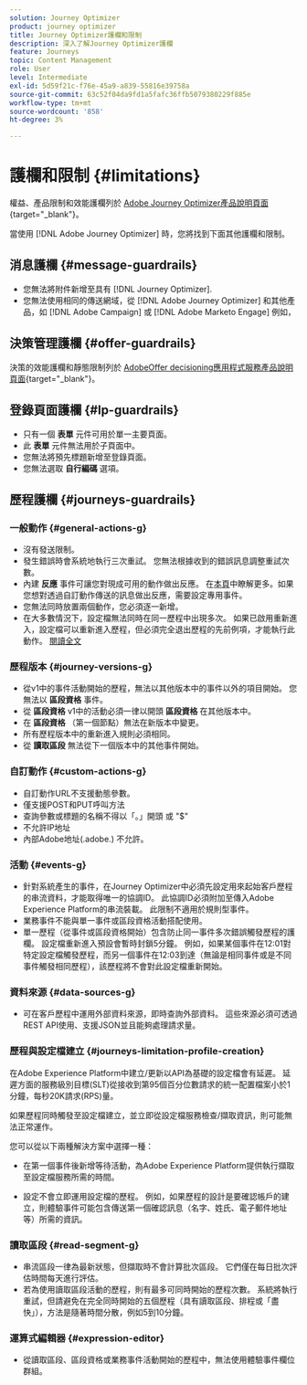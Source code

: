 ```yaml
---
solution: Journey Optimizer
product: journey optimizer
title: Journey Optimizer護欄和限制
description: 深入了解Journey Optimizer護欄
feature: Journeys
topic: Content Management
role: User
level: Intermediate
exl-id: 5d59f21c-f76e-45a9-a839-55816e39758a
source-git-commit: 63c52f04da9fd1a5fafc36ffb5079380229f885e
workflow-type: tm+mt
source-wordcount: '858'
ht-degree: 3%

---
```


# 護欄和限制 {#limitations}

權益、產品限制和效能護欄列於 [Adobe Journey Optimizer產品說明頁面](https://helpx.adobe.com/tw/legal/product-descriptions/adobe-journey-optimizer.html){target=&quot;_blank&quot;}。

當使用 [!DNL Adobe Journey Optimizer] 時，您將找到下面其他護欄和限制。

## 消息護欄 {#message-guardrails}

* 您無法將附件新增至具有 [!DNL Journey Optimizer].
* 您無法使用相同的傳送網域，從 [!DNL Adobe Journey Optimizer] 和其他產品，如 [!DNL Adobe Campaign] 或 [!DNL Adobe Marketo Engage] 例如，


## 決策管理護欄 {#offer-guardrails}

決策的效能護欄和靜態限制列於 [AdobeOffer decisioning應用程式服務產品說明頁面](https://helpx.adobe.com/legal/product-descriptions/offer-decisioning-app-service.html){target=&quot;_blank&quot;}。


## 登錄頁面護欄 {#lp-guardrails}

* 只有一個 **表單** 元件可用於單一主要頁面。
* 此 **表單** 元件無法用於子頁面中。
* 您無法將預先標題新增至登錄頁面。
* 您無法選取 **自行編碼** 選項。

## 歷程護欄 {#journeys-guardrails}

### 一般動作 {#general-actions-g}

* 沒有發送限制。
* 發生錯誤時會系統地執行三次重試。 您無法根據收到的錯誤訊息調整重試次數。
* 內建 **反應** 事件可讓您對現成可用的動作做出反應。 在[本頁](../building-journeys/reaction-events.md)中瞭解更多。如果您想對透過自訂動作傳送的訊息做出反應，需要設定專用事件。
* 您無法同時放置兩個動作，您必須逐一新增。
* 在大多數情況下，設定檔無法同時在同一歷程中出現多次。 如果已啟用重新進入，設定檔可以重新進入歷程，但必須完全退出歷程的先前例項，才能執行此動作。 [閱讀全文](../building-journeys/journey-end.md)

### 歷程版本 {#journey-versions-g}

* 從v1中的事件活動開始的歷程，無法以其他版本中的事件以外的項目開始。 您無法以 **區段資格** 事件。
* 從 **區段資格** v1中的活動必須一律以開頭 **區段資格** 在其他版本中。
* 在 **區段資格** （第一個節點）無法在新版本中變更。
* 所有歷程版本中的重新進入規則必須相同。
* 從 **讀取區段** 無法從下一個版本中的其他事件開始。

### 自訂動作 {#custom-actions-g}

* 自訂動作URL不支援動態參數。
* 僅支援POST和PUT呼叫方法
* 查詢參數或標題的名稱不得以「。」開頭 或 &quot;$&quot;
* 不允許IP地址
* 內部Adobe地址(.adobe.) 不允許。

### 活動 {#events-g}

* 針對系統產生的事件，在Journey Optimizer中必須先設定用來起始客戶歷程的串流資料，才能取得唯一的協調ID。 此協調ID必須附加至傳入Adobe Experience Platform的串流裝載。 此限制不適用於規則型事件。
* 業務事件不能與單一事件或區段資格活動搭配使用。
* 單一歷程（從事件或區段資格開始）包含防止同一事件多次錯誤觸發歷程的護欄。 設定檔重新進入預設會暫時封鎖5分鐘。 例如，如果某個事件在12:01對特定設定檔觸發歷程，而另一個事件在12:03到達（無論是相同事件或是不同事件觸發相同歷程），該歷程將不會對此設定檔重新開始。

### 資料來源 {#data-sources-g}

* 可在客戶歷程中運用外部資料來源，即時查詢外部資料。 這些來源必須可透過REST API使用、支援JSON並且能夠處理請求量。

### 歷程與設定檔建立 {#journeys-limitation-profile-creation}

在Adobe Experience Platform中建立/更新以API為基礎的設定檔會有延遲。 延遲方面的服務級別目標(SLT)從接收到第95個百分位數請求的統一配置檔案小於1分鐘，每秒20K請求(RPS)量。

如果歷程同時觸發至設定檔建立，並立即從設定檔服務檢查/擷取資訊，則可能無法正常運作。

您可以從以下兩種解決方案中選擇一種：

* 在第一個事件後新增等待活動，為Adobe Experience Platform提供執行擷取至設定檔服務所需的時間。

* 設定不會立即運用設定檔的歷程。 例如，如果歷程的設計是要確認帳戶的建立，則體驗事件可能包含傳送第一個確認訊息（名字、姓氏、電子郵件地址等）所需的資訊。

### 讀取區段 {#read-segment-g}

* 串流區段一律為最新狀態，但擷取時不會計算批次區段。 它們僅在每日批次評估時間每天進行評估。
* 若為使用讀取區段活動的歷程，則有最多可同時開始的歷程次數。 系統將執行重試，但請避免在完全同時開始的五個歷程（具有讀取區段、排程或「盡快」），方法是隨著時間分散，例如5到10分鐘。

### 運算式編輯器 {#expression-editor}

* 從讀取區段、區段資格或業務事件活動開始的歷程中，無法使用體驗事件欄位群組。

